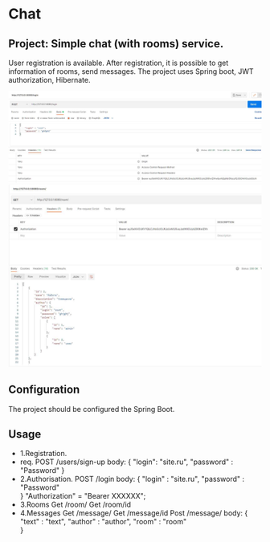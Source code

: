Chat
====================================================
Project: Simple chat (with rooms) service.
----------------------------------------------------
User registration is available. After registration, it is possible
to get information of rooms, send messages. 
The project uses Spring boot, JWT authorization, Hibernate.

![ScreenShot](images/Screenshot_800.jpg)
![ScreenShot](images/Screenshot_801.jpg)

Configuration
----------------------------------------------------
The project should be configured the Spring Boot.

Usage
----------------------------------------------------
- 1.Registration.
- req. POST /users/sign-up
body: {
       "login": "site.ru",
       "password" : "Password"
       }
- 2.Authorisation.
POST /login
body: {
       "login" : "site.ru",
       "password" : "Password"       
       }
"Authorization" = "Bearer XXXXXX";
- 3.Rooms
Get /room/
Get /room/id
- 4.Messages
Get /message/
Get /message/id
Post /message/
body: {
       "text" : "text",
       "author" : "author",
       "room" : "room"       
       }



